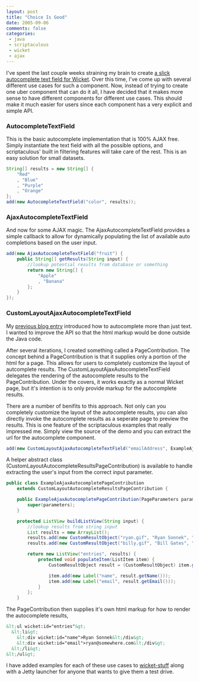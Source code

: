 ```yaml
---
layout: post
title: "Choice Is Good"
date: 2005-09-06
comments: false
categories:
 - java
 - scriptaculous
 - wicket
 - ajax
---
```


I've spent the last couple weeks straining my brain to create [a slick autocomplete text field for Wicket](http://jroller.com/page/wireframe/?anchor=wicket_autocomplete_text_field). Over this time, I've come up with several different use cases for such a component. Now, instead of trying to create one uber component that can do it all, I have decided that it makes more sense to have different components for different use cases. This should make it much easier for users since each component has a very explicit and simple API.



### AutocompleteTextField


This is the basic autocomplete implementation that is 100% AJAX free. Simply instantiate the text field with all the possible options, and scriptaculous' built in filtering features will take care of the rest. This is an easy solution for small datasets.


```java
String[] results = new String[] {
    "Red"
    , "Blue"
    , "Purple"
    , "Orange"
};
add(new AutocompleteTextField("color", results));
```



### AjaxAutocompleteTextField


And now for some AJAX magic. The AjaxAutocompleteTextField provides a simple callback to allow for dynamically populating the list of available auto completions based on the user input.


```java
add(new AjaxAutocompleteTextField("fruit") {
    public String[] getResults(String input) {
        //lookup potential results from database or something
        return new String[] {
            "Apple"
            , "Banana"
        };
    }
});
```

### CustomLayoutAjaxAutocompleteTextField


My [previous blog entry](http://jroller.com/page/wireframe/?anchor=autocomplete_more_than_just_text) introduced how to autocomplete more than just text. I wanted to improve the API so that the html markup would be done outside the Java code.



After several iterations, I created something called a PageContribution. The concept behind a PageContribution is that it supplies only a portion of the html for a page. This allows for users to completely customize the layout of autcomplete results. The CustomLayoutAjaxAutocompleteTextField delegates the rendering of the autocomplete results to the PageContribution. Under the covers, it works exactly as a normal Wicket page, but it's intention is to only provide markup for the autocomplete results.



There are a number of benifits to this approach. Not only can you completely customize the layout of the autocomplete results, you can also directly invoke the autocomplete results as a seperate page to preview the results. This is one feature of the scriptaculous examples that really impressed me. Simply view the source of the demo and you can extract the url for the autocomplete component.



```java
add(new CustomLayoutAjaxAutocompleteTextField("emailAddress", ExampleAjaxAutocompletePageContribution.class));
```


A helper abstract class (CustomLayoutAutocompleteResultsPageContribution) is available to handle extracting the user's input from the correct input parameter.


```java
public class ExampleAjaxAutocompletePageContribution
    extends CustomLayoutAutocompleteResultsPageContribution {

    public ExampleAjaxAutocompletePageContribution(PageParameters parameters) {
        super(parameters);
    }

    protected ListView buildListView(String input) {
        //lookup results from string input
        List results = new ArrayList();
        results.add(new CustomResultObject("ryan.gif", "Ryan Sonnek", "ryan@youremail.com"));
        results.add(new CustomResultObject("billy.gif", "Bill Gates", "bill.gates@microsoft.com"));

        return new ListView("entries", results) {
            protected void populateItem(ListItem item) {
                CustomResultObject result = (CustomResultObject) item.getModelObject();

                item.add(new Label("name", result.getName()));
                item.add(new Label("email", result.getEmail()));
            }
        };
    }
```

The PageContribution then supplies it's own html markup for how to render the autocomplete results,


```html
&lt;ul wicket:id="entries"&gt;
  &lt;li&gt;
    &lt;div wicket:id="name">Ryan Sonnek&lt;/div&gt;
    &lt;div wicket:id="email">ryan@somewhere.com&lt;/div&gt;
  &lt;/li&gt;
&lt;/ul&gt;
```

I have added examples for each of these use cases to [wicket-stuff](http://wicket-stuff.sf.net) along with a Jetty launcher for anyone that wants to give them a test drive.

